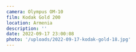 ```yaml
---
camera: Olympus OM-10
film: Kodak Gold 200
location: Armenia
description: ''
date: 2022-09-17 23:00:08
photo: '/uploads/2022-09-17-kodak-gold-18.jpg'
---
```

